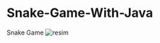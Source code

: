 # Snake-Game-With-Java
Snake Game
![resim](https://user-images.githubusercontent.com/81997444/115118509-27736f80-9fac-11eb-9caa-701dd02a3ff3.png)
